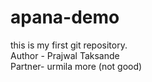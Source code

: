 # apana-demo
this is my first git repository.
<br>
Author - Prajwal Taksande
<br>
Partner- urmila more (not good)
